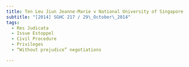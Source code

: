 ```yaml
---
title: Ten Leu Jiun Jeanne-Marie v National University of Singapore 
subtitle: "[2014] SGHC 217 / 29\_October\_2014"
tags:
  - Res Judicata
  - Issue Estoppel
  - Civil Procedure
  - Privileges
  - “Without prejudice” negotiations

---
```


